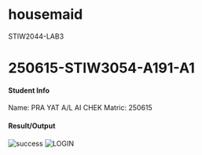 # housemaid
 STIW2044-LAB3
# 250615-STIW3054-A191-A1
 

#### Student Info
 Name: PRA YAT A/L AI CHEK
 Matric: 250615
 
 #### Result/Output
 ![success](https://user-images.githubusercontent.com/45549060/69265653-93f60d80-0c04-11ea-94b0-90ca18da0851.jpg)
 ![LOGIN](https://user-images.githubusercontent.com/45549060/69265506-572a1680-0c04-11ea-98be-6151f1626819.jpg)
 
